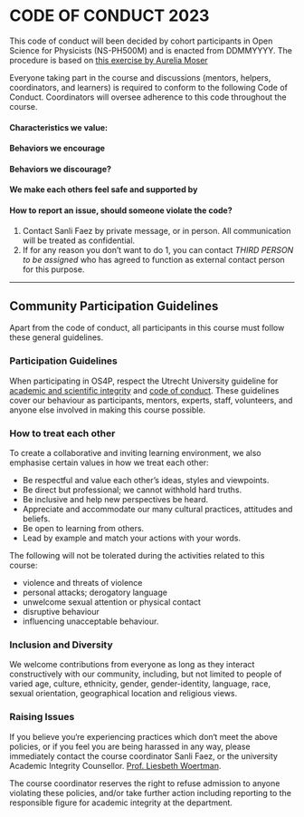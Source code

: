 # CODE OF CONDUCT 2023

This code of conduct will been decided by cohort participants in Open Science for Physicists (NS-PH500M) and is enacted from DDMMYYYY.
The procedure is based on [this exercise by Aurelia Moser](http://aureliamoser.com/aaas-guides/conduct/index.html)  

Everyone taking part in the course and discussions (mentors, helpers, coordinators, and learners) is required to conform to the following Code of Conduct. Coordinators will oversee adherence to this code throughout the course.
 
#### Characteristics we value:  


#### Behaviors we encourage


#### Behaviors we discourage? 

	
#### We make each others feel safe and supported by

    
#### How to report an issue, should someone violate the code? 

1. Contact Sanli Faez by private message, or in person. All communication will be treated as confidential. 
2. If for any reason you don’t want to do 1, you can contact *THIRD PERSON to be assigned* who has agreed to function as external contact person for this purpose.

---

## Community Participation Guidelines
Apart from the code of conduct, all participants in this course must follow these general guidelines.

### Participation Guidelines

When participating in OS4P, respect the Utrecht University guideline for [academic and scientific integrity](https://www.uu.nl/en/files/netherlands-code-of-conduct-for-research-integrity2018ukpdf) and [code of conduct](https://www.uu.nl/en/files/codeofconductuuenpdf). These guidelines cover our behaviour as participants, mentors, experts, staff, volunteers, and anyone else involved in making this course possible.

### How to treat each other

To create a collaborative and inviting learning environment, we also emphasise certain values in how we treat each other:

+ Be respectful and value each other’s ideas, styles and viewpoints.  
+ Be direct but professional; we cannot withhold hard truths.  
+ Be inclusive and help new perspectives be heard.  
+ Appreciate and accommodate our many cultural practices, attitudes and beliefs.  
+ Be open to learning from others.  
+ Lead by example and match your actions with your words.  

The following will not be tolerated during the activities related to this course: 

+ violence and threats of violence
+ personal attacks; derogatory language
+ unwelcome sexual attention or physical contact
+ disruptive behaviour
+ influencing unacceptable behaviour.

### Inclusion and Diversity

We welcome contributions from everyone as long as they interact constructively with our community, including, but not limited to people of varied age, culture, ethnicity, gender, gender-identity, language, race, sexual orientation, geographical location and religious views.

### Raising Issues
If you believe you‘re experiencing practices which don‘t meet the above policies, or if you feel you are being harassed in any way, please immediately contact the course coordinator Sanli Faez, or the university Academic Integrity Counsellor. [Prof. Liesbeth Woertman](https://www.uu.nl/staff/emwoertman&t=0).

The course coordinator reserves the right to refuse admission to anyone violating these policies, and/or take further action including reporting to the responsible figure for academic integrity at the department. 
